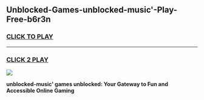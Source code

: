 
## Unblocked-Games-unblocked-music'-Play-Free-b6r3n
<h3>
<a href="https://premium76.site?title=unblocked-music'&ref=19M">CLICK TO PLAY</a></h3>
<hr>

<h3>
<a href="https://premium76.site?title=unblocked-music'&ref=19M">CLICK 2 PLAY</a>
  
</h3>

<a href="https://premium76.site?title=unblocked-music'&ref=19M"><img src="https://clearcache.store/games.png"></a>


**unblocked-music' games unblocked: Your Gateway to Fun and Accessible Online Gaming**
